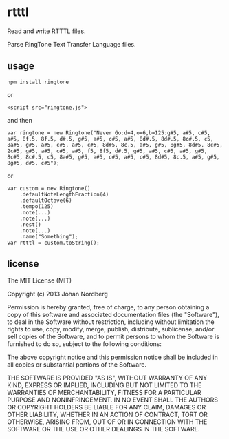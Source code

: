 
# rtttl

Read and write RTTTL files.

Parse RingTone Text Transfer Language files.


## usage

	npm install ringtone

or

	<script src="ringtone.js">

and then

	var ringtone = new Ringtone("Never Go:d=4,o=6,b=125:g#5, a#5, c#5, a#5, 8f.5, 8f.5, d#.5, g#5, a#5, c#5, a#5, 8d#.5, 8d#.5, 8c#.5, c5, 8a#5, g#5, a#5, c#5, a#5, c#5, 8d#5, 8c.5, a#5, g#5, 8g#5, 8d#5, 8c#5, 2c#5, g#5, a#5, c#5, a#5, f5, 8f5, d#.5, g#5, a#5, c#5, a#5, g#5, 8c#5, 8c#.5, c5, 8a#5, g#5, a#5, c#5, a#5, c#5, 8d#5, 8c.5, a#5, g#5, 8g#5, d#5, c#5");

or

	var custom = new Ringtone()
		.defaultNoteLengthFraction(4)
		.defaultOctave(6)
		.tempo(125)
		.note(...)
		.note(...)
		.rest()
		.note(...)
		.name("Something");
	var rtttl = custom.toString();


## license

The MIT License (MIT)

Copyright (c) 2013 Johan Nordberg

Permission is hereby granted, free of charge, to any person obtaining a copy
of this software and associated documentation files (the "Software"), to deal
in the Software without restriction, including without limitation the rights
to use, copy, modify, merge, publish, distribute, sublicense, and/or sell
copies of the Software, and to permit persons to whom the Software is
furnished to do so, subject to the following conditions:

The above copyright notice and this permission notice shall be included in
all copies or substantial portions of the Software.

THE SOFTWARE IS PROVIDED "AS IS", WITHOUT WARRANTY OF ANY KIND, EXPRESS OR
IMPLIED, INCLUDING BUT NOT LIMITED TO THE WARRANTIES OF MERCHANTABILITY,
FITNESS FOR A PARTICULAR PURPOSE AND NONINFRINGEMENT. IN NO EVENT SHALL THE
AUTHORS OR COPYRIGHT HOLDERS BE LIABLE FOR ANY CLAIM, DAMAGES OR OTHER
LIABILITY, WHETHER IN AN ACTION OF CONTRACT, TORT OR OTHERWISE, ARISING FROM,
OUT OF OR IN CONNECTION WITH THE SOFTWARE OR THE USE OR OTHER DEALINGS IN
THE SOFTWARE.
